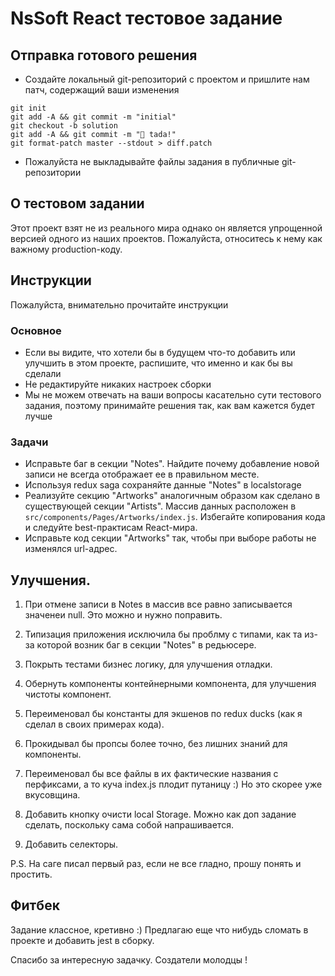 # NsSoft React тестовое задание

## Отправка готового решения

- Создайте локальный git-репозиторий с проектом и пришлите нам патч, содержащий ваши изменения

```
git init
git add -A && git commit -m "initial"
git checkout -b solution
git add -A && git commit -m "🎉 tada!"
git format-patch master --stdout > diff.patch
```

- Пожалуйста не выкладывайте файлы задания в публичные git-репозитории

## О тестовом задании

Этот проект взят не из реального мира однако он является упрощенной версией одного из наших проектов.
Пожалуйста, относитесь к нему как важному production-коду.

## Инструкции

Пожалуйста, внимательно прочитайте инструкции

### Основное

- Если вы видите, что хотели бы в будущем что-то добавить или улучшить в этом проекте, распишите, что именно и как бы вы сделали
- Не редактируйте никаких настроек сборки
- Мы не можем отвечать на ваши вопросы касательно сути тестового задания, поэтому принимайте решения так, как вам кажется будет лучше

### Задачи

- Исправьте баг в секции "Notes". Найдите почему добавление новой записи не всегда отображает ее в правильном месте.
- Используя redux saga сохраняйте данные "Notes" в localstorage
- Реализуйте секцию "Artworks" аналогичным образом как сделано в существующей секции "Artists". Массив данных расположен в `src/components/Pages/Artworks/index.js`. Избегайте копирования кода и следуйте best-практисам React-мира.
- Исправьте код секции "Artworks" так, чтобы при выборе работы не изменялся url-адрес. 



## Улучшения.

1. При отмене записи в Notes в массив все равно записывается значенеи null. Это можно и нужно поправить.

2. Типизация приложения исключила бы проблму с типами, как та из-за которой возник баг в секции "Notes" в редьюсере. 

3. Покрыть тестами бизнес логику, для улучшения отладки.

4. Обернуть компоненты контейнерными компонента, для улучшения чистоты компонент.

5. Переименовал бы константы для экшенов по redux ducks (как я сделал в своих примерах кода).

6. Прокидывал бы пропсы более точно, без лишних знаний для компоненты.

7. Переименовал бы все файлы в их фактические названия с перфиксами, а то куча index.js плодит путаницу :) Но это скорее уже вкусовщина.

8. Добавить кнопку очисти local Storage. Можно как доп задание сделать, поскольку сама собой напрашивается.

9. Добавить селекторы.

P.S. На саге писал первый раз, если не все гладно, прошу понять и простить.



## Фитбек

Задание классное, кретивно :) Предлагаю еще что нибудь сломать в проекте и добавить jest в сборку.

Спасибо за интересную задачку. Создатели молодцы !